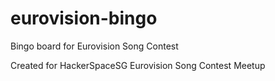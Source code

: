 # eurovision-bingo
Bingo board for Eurovision Song Contest

Created for HackerSpaceSG Eurovision Song Contest Meetup
